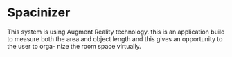 # Spacinizer
This system is using Augment Reality technology. this is an application build to measure both the area and object length and this gives an opportunity to the user to orga- nize the room space virtually.

